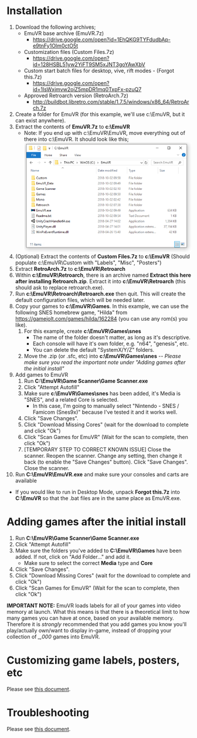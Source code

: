 # Installation

1. Download the following archives;
   * EmuVR base archive (EmuVR.7z)
      * https://drive.google.com/open?id=1EhQKG9TYFdudbAp-e9tnFy1OIm0ctO5t
   * Customization files (Custom Files.7z)
      * https://drive.google.com/open?id=128HSBL51yw2YiFT9SM5xJNT3goYAwXbV
   * Custom start batch files for desktop, vive, rift modes - (Forgot this.7z)
      * https://drive.google.com/open?id=1IsWxjmvw2oiZ5mpDR1mq0TxpFx-pzuQ7
   * Approved Retroarch version (RetroArch.7z)
     * http://buildbot.libretro.com/stable/1.7.5/windows/x86_64/RetroArch.7z
2. Create a folder for EmuVR (for this example, we'll use c:\EmuVR, but it can exist anywhere).
3. Extract the contents of **EmuVR.7z** to **c:\EmuVR**
   * Note: If you end up with c:\EmuVR\EmuVR, move everything out of there into c:\EmuVR. It should look like this;
   ![](/images/install_emuvr_folder.png)
4. (Optional) Extract the contents of **Custom Files.7z** to **c:\EmuVR** (Should populate c:\EmuVR\Custom with "Labels", "Misc", "Posters")
5. Extract **RetroArch.7z** to **c:\EmuVR\Retroarch**
6. Within **c:\EmuVR\Retroarch**, there is an archive named **Extract this here after installing Retroarch.zip**. Extract it into **c:\EmuVR\Retroarch** (this should ask to replace retroarch.exe).
7. Run **c:\EmuVR\Retroarch\Retroarch.exe** then quit. This will create the default configuration files, which will be needed later.
8. Copy your games to **c:\EmuVR\Games**. In this example, we can use the following SNES homebrew game, "Hilda" from https://gamejolt.com/games/hilda/162284 (you can use any rom(s) you like).
   1. For this example, create **c:\EmuVR\Games\snes**
      * The name of the folder doesn't matter, as long as it's descriptive.
      * Each console will have it's own folder, e.g. "n64", "genesis", etc.
      * You can delete the default "SystemX/Y/Z" folders.
   2. Move the .zip (or .sfc, etc) into **c:\EmuVR\Games\snes** -- *Please make sure you read the important note under "Adding games after the initial install"*
9. Add games to EmuVR
   1. Run **C:\EmuVR\Game Scanner\Game Scanner.exe**
   2. Click "Attempt Autofill"
   3. Make sure **c:\EmuVR\Games\snes** has been added, it's Media is "SNES", and a related Core is selected.
      * In this case, I'm going to manually select "Nintendo - SNES / Famicom (Snes9x)" because I've tested it and it works well.
   4. Click "Save Changes".
   5. Click "Download Missing Cores" (wait for the download to complete and click "Ok")
   6. Click "Scan Games for EmuVR" (Wait for the scan to complete, then click "Ok")
   7. \[TEMPORARY STEP TO CORRECT KNOWN ISSUE\] Close the scanner. Reopen the scanner. Change any setting, then change it back (to enable the "Save Changes" button). Click "Save Changes". Close the scanner.
10. Run **C:\EmuVR\EmuVR.exe** and make sure your consoles and carts are available
   * If you would like to run in Desktop Mode, unpack **Forgot this.7z** into **C:\EmuVR** so that the .bat files are in the same place as EmuVR.exe. 

# Adding games after the initial install

1. Run **C:\EmuVR\Game Scanner\Game Scanner.exe**
2. Click "Attempt Autofill"
3. Make sure the folders you've added to **C:\EmuVR\Games** have been added. If not, click on "Add Folder..." and add it.
   * Make sure to select the correct **Media** type and **Core**
4. Click "Save Changes".
5. Click "Download Missing Cores" (wait for the download to complete and click "Ok")
6. Click "Scan Games for EmuVR" (Wait for the scan to complete, then click "Ok")

**IMPORTANT NOTE:** EmuVR loads labels for all of your games into video memory at launch. What this means is that there is a theoretical limit to how many games you can have at once, based on your available memory. Therefore it is *strongly* recommended that you add games you know you'll play/actually own/want to display in-game, instead of dropping your collection of *_,000* games into EmuVR.

# Customizing game labels, posters, etc

Please see [this document](custom.md).

# Troubleshooting

Please see [this document](troubleshooting_known-issues.md).
